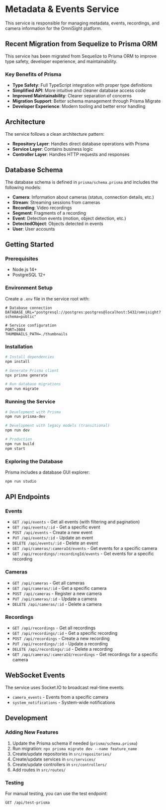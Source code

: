 # Metadata & Events Service

This service is responsible for managing metadata, events, recordings, and camera information for the OmniSight platform.

## Recent Migration from Sequelize to Prisma ORM

This service has been migrated from Sequelize to Prisma ORM to improve type safety, developer experience, and maintainability.

### Key Benefits of Prisma

- **Type Safety**: Full TypeScript integration with proper type definitions
- **Simplified API**: More intuitive and cleaner database access code
- **Improved Maintainability**: Clearer separation of concerns
- **Migration Support**: Better schema management through Prisma Migrate
- **Developer Experience**: Modern tooling and better error handling

## Architecture

The service follows a clean architecture pattern:

- **Repository Layer**: Handles direct database operations with Prisma
- **Service Layer**: Contains business logic
- **Controller Layer**: Handles HTTP requests and responses

## Database Schema

The database schema is defined in `prisma/schema.prisma` and includes the following models:

- **Camera**: Information about cameras (status, connection details, etc.)
- **Stream**: Streaming sessions from cameras
- **Recording**: Video recordings
- **Segment**: Fragments of a recording
- **Event**: Detection events (motion, object detection, etc.)
- **DetectedObject**: Objects detected in events
- **User**: User accounts

## Getting Started

### Prerequisites

- Node.js 14+
- PostgreSQL 12+

### Environment Setup

Create a `.env` file in the service root with:

```
# Database connection
DATABASE_URL="postgresql://postgres:postgres@localhost:5432/omnisight?schema=public"

# Service configuration
PORT=3004
THUMBNAILS_PATH=./thumbnails
```

### Installation

```bash
# Install dependencies
npm install

# Generate Prisma client
npx prisma generate

# Run database migrations
npm run migrate
```

### Running the Service

```bash
# Development with Prisma
npm run prisma-dev

# Development with legacy models (transitional)
npm run dev

# Production
npm run build
npm start
```

### Exploring the Database

Prisma includes a database GUI explorer:

```bash
npm run studio
```

## API Endpoints

### Events

- `GET /api/events` - Get all events (with filtering and pagination)
- `GET /api/events/:id` - Get a specific event
- `POST /api/events` - Create a new event
- `PUT /api/events/:id` - Update an event
- `DELETE /api/events/:id` - Delete an event
- `GET /api/cameras/:cameraId/events` - Get events for a specific camera
- `GET /api/recordings/:recordingId/events` - Get events for a specific recording

### Cameras

- `GET /api/cameras` - Get all cameras
- `GET /api/cameras/:id` - Get a specific camera
- `POST /api/cameras` - Register a new camera
- `PUT /api/cameras/:id` - Update a camera
- `DELETE /api/cameras/:id` - Delete a camera

### Recordings

- `GET /api/recordings` - Get all recordings
- `GET /api/recordings/:id` - Get a specific recording
- `POST /api/recordings` - Create a new recording
- `PUT /api/recordings/:id` - Update a recording
- `DELETE /api/recordings/:id` - Delete a recording
- `GET /api/cameras/:cameraId/recordings` - Get recordings for a specific camera

## WebSocket Events

The service uses Socket.IO to broadcast real-time events:

- `camera_events` - Events from a specific camera
- `system_notifications` - System-wide notifications

## Development

### Adding New Features

1. Update the Prisma schema if needed (`prisma/schema.prisma`)
2. Run migration: `npx prisma migrate dev --name feature_name`
3. Create/update repositories in `src/repositories/`
4. Create/update services in `src/services/`
5. Create/update controllers in `src/controllers/`
6. Add routes in `src/routes/`

### Testing

For manual testing, you can use the test endpoint:

```
GET /api/test-prisma
